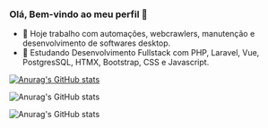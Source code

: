 ### Olá, Bem-vindo ao meu perfil 👋

- 🔭 Hoje trabalho com automações, webcrawlers, manutenção e desenvolvimento de softwares desktop.
- 🌱 Estudando Desenvolvimento Fullstack com PHP, Laravel, Vue, PostgresSQL, HTMX, Bootstrap, CSS e Javascript.

[![Anurag's GitHub stats](https://github-readme-stats.vercel.app/api?username=fabioaacarneiro)](https://github.com/anuraghazra/github-readme-stats)

![Anurag's GitHub stats](https://github-readme-stats.vercel.app/api?username=fabioaacarneiro&hide=contribs,prs)

![Anurag's GitHub stats](https://github-readme-stats.vercel.app/api?username=fabioaacarneiro&show=reviews,discussions_started,discussions_answered,prs_merged,prs_merged_percentage)
